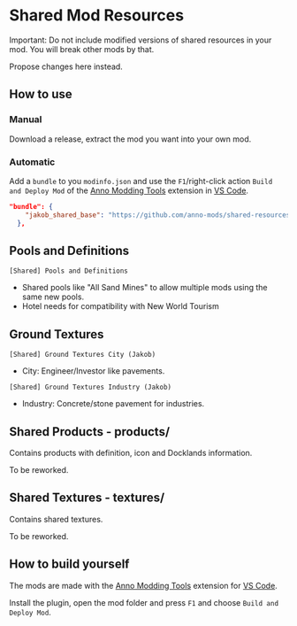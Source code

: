# Shared Mod Resources

Important: Do not include modified versions of shared resources in your mod.
You will break other mods by that.

Propose changes here instead.

## How to use

### Manual

Download a release, extract the mod you want into your own mod.

### Automatic

Add a `bundle` to you `modinfo.json` and use the `F1`/right-click action `Build and Deploy Mod` of the [Anno Modding Tools](https://marketplace.visualstudio.com/items?itemName=JakobHarder.anno-modding-tools) extension in [VS Code](https://code.visualstudio.com/).

```json
"bundle": {
    "jakob_shared_base": "https://github.com/anno-mods/shared-resources/releases/download/v1.1/Shared-Pools-and-Definitions-1.1.zip"
  },
```

## Pools and Definitions

`[Shared] Pools and Definitions`

- Shared pools like "All Sand Mines" to allow multiple mods using the same new pools.
- Hotel needs for compatibility with New World Tourism

## Ground Textures

`[Shared] Ground Textures City (Jakob)`
- City: Engineer/Investor like pavements.

`[Shared] Ground Textures Industry (Jakob)`

- Industry: Concrete/stone pavement for industries.

## Shared Products - products/

Contains products with definition, icon and Docklands information.

To be reworked.

## Shared Textures - textures/

Contains shared textures.

To be reworked.

## How to build yourself

The mods are made with the [Anno Modding Tools](https://marketplace.visualstudio.com/items?itemName=JakobHarder.anno-modding-tools) extension for [VS Code](https://code.visualstudio.com/).

Install the plugin, open the mod folder and press `F1` and choose `Build and Deploy Mod`.
